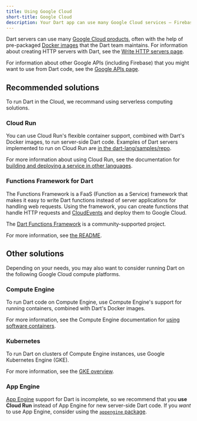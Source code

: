 ```yaml
---
title: Using Google Cloud
short-title: Google Cloud
description: Your Dart app can use many Google Cloud services — Firebase, Google Cloud Platform, and more.
---
```


Dart servers can use many
[Google Cloud products](https://cloud.google.com/products),
often with the help of pre-packaged [Docker images][]
that the Dart team maintains.
For information about creating HTTP servers with Dart, see the
[Write HTTP servers page](/tutorials/server/httpserver).

For information about other Google APIs (including Firebase)
that you might want to use from Dart code,
see the [Google APIs page](/guides/google-apis).

## Recommended solutions

To run Dart in the Cloud, we recommand using serverless computing solutions.

### Cloud Run

You can use Cloud Run's flexible container support,
combined with Dart's Docker images,
to run server-side Dart code.
Examples of Dart servers implemented to run on Cloud Run are
[in the dart-lang/samples/repo][server examples].

For more information about using Cloud Run, see the documentation for
[building and deploying a service in other languages][cr].

### Functions Framework for Dart

The Functions Framework is a FaaS (Function as a Service) framework
that makes it easy to write Dart functions
instead of server applications for handling web requests.
Using the framework, you can create functions that handle HTTP requests
and [CloudEvents][] and deploy them to Google Cloud.

The [Dart Functions Framework][] is a community-supported project. 

For more information, see [the README][functions docs].

## Other solutions

Depending on your needs, you may also want to consider running Dart on the
following Google Cloud compute platforms.

### Compute Engine

To run Dart code on Compute Engine,
use Compute Engine's support for running containers,
combined with Dart's Docker images.

For more information, see the Compute Engine documentation for
[using software containers][ce].

### Kubernetes

To run Dart on clusters of Compute Engine instances,
use Google Kubernetes Engine (GKE).

For more information, see the [GKE overview][].

### App Engine

[App Engine][] support for Dart is incomplete,
so we recommend that you **use Cloud Run** instead of App Engine for new
server-side Dart code.
If you _want_ to use App Engine, consider using the [`appengine` package][].


[App Engine]: https://cloud.google.com/appengine
[`appengine` package]: {{site.pub-pkg}}/appengine
[ce]: https://cloud.google.com/compute/docs/containers
[cr]: https://cloud.google.com/run/docs/quickstarts/build-and-deploy/other
[server examples]: https://github.com/dart-lang/samples/tree/master/server
[Docker images]: https://hub.docker.com/r/google/dart
[GKE overview]: https://cloud.google.com/kubernetes-engine/docs/concepts/kubernetes-engine-overview
[Dart Functions Framework]: {{site.pub-pkg}}/functions_framework
[CloudEvents]: https://cloudevents.io/
[functions docs]: https://github.com/GoogleCloudPlatform/functions-framework-dart/blob/main/docs/README.md
